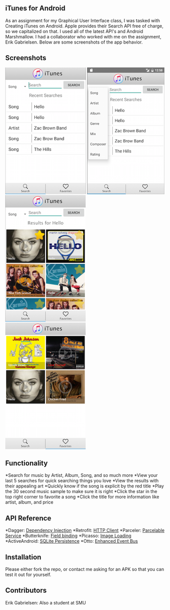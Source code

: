 ## iTunes for Android

As an assignment for my Graphical User Interface class, I was tasked with Creating iTunes on Android.  Apple provides their Search API free of charge, so we capitalized on that.  I used all of the latest API's and Android Marshmallow.  I had a collaborator who worked with me on the assignment, Erik Gabrielsen.  Below are some screenshots of the app behavior.

## Screenshots

![Search Screen](img/SearchScreen.png)
![Search Screen Options](img/SearchScreenExpanded.png)
![Results Screen](img/SearchResultsScreen.png)
![Favorites Screen](img/FavoritesScreen.png)

## Functionality

*Search for music by Artist, Album, Song, and so much more
*View your last 5 searches for quick searching things you love
*View the results with their appealing art
*Quickly know if the song is explicit by the red title
*Play the 30 second music sample to make sure it is right
*Click the star in the top right corner to favorite a song
*Click the title for more information like artist, album, and price

## API Reference

*Dagger: [Dependency Injection](http://square.github.io/dagger/)
*Retrofit: [HTTP Client](http://square.github.io/retrofit/)
*Parceler: [Parcelable Service](https://github.com/johncarl81/parceler)
*Butterknife: [Field binding](http://jakewharton.github.io/butterknife/)
*Picasso: [Image Loading](http://square.github.io/picasso/)
*ActiveAndroid: [SQLite Persistence](http://www.activeandroid.com)
*Otto: [Enhanced Event Bus](http://square.github.io/otto/)

## Installation

Please either fork the repo, or contact me asking for an APK so that you can test it out for yourself.

## Contributors

Erik Gabrielsen: Also a student at SMU